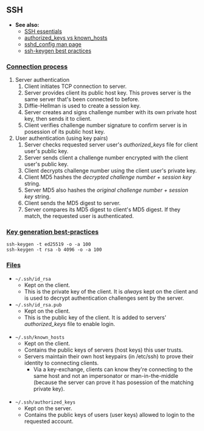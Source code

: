 
## SSH

- **See also:**
  - [SSH essentials](https://www.digitalocean.com/community/tutorials/ssh-essentials-working-with-ssh-servers-clients-and-keys)
  - [authorized_keys vs known_hosts](https://security.stackexchange.com/questions/20706/what-is-the-difference-between-authorized-keys-and-known-hosts-file-for-ssh)
  - [sshd_config man page](https://www.freebsd.org/cgi/man.cgi?sshd_config(5))
  - [ssh-keygen best practices](https://security.stackexchange.com/questions/143442/what-are-ssh-keygen-best-practices)

### [Connection process](https://www.digitalocean.com/community/tutorials/understanding-the-ssh-encryption-and-connection-process)

1. Server authentication
   1. Client initiates TCP connection to server.
   1. Server provides client its public host key. This proves server is the same server that's been connected to before.
   1. Diffie-Hellman is used to create a session key.
   1. Server creates and signs challenge number with its own private host key, then sends it to client.
   1. Client verifies challenge number signature to confirm server is in posession of its public host key.
2. User authentication (using key pairs)
   1. Server checks requested server user's *authorized_keys* file for client user's public key.
   1. Server sends client a challenge number encrypted with the client user's public key.
   1. Client decrypts challenge number using the client user's private key.
   1. Client MD5 hashes the *decrypted challenge number + session key* string.
   1. Server MD5 also hashes the *original challenge number + session key* string.
   1. Client sends the MD5 digest to server.
   1. Server compares its MD5 digest to client's MD5 digest. If they match, the requested user is authenticated.

### [Key generation best-practices](https://stribika.github.io/2015/01/04/secure-secure-shell.html)

```
ssh-keygen -t ed25519 -o -a 100
ssh-keygen -t rsa -b 4096 -o -a 100
```

### [Files](https://www.techrepublic.com/article/the-4-most-important-files-for-ssh-connections/)

- `~/.ssh/id_rsa`
  - Kept on the client.
  - This is the private key of the client. It is *always* kept on the client and is used to decrypt authentication
    challenges sent by the server.
- `~/.ssh/id_rsa.pub`
  - Kept on the client.
  - This is the public key of the client. It is added to servers' *authorized_keys* file to enable login.
<br><br>
- `~/.ssh/known_hosts`
  - Kept on the client.
  - Contains the public keys of servers (host keys) this user trusts.
  - Servers maintain their own host keypairs (in /etc/ssh) to prove their identity to connecting clients.
    - Via a key-exchange, clients can know they're connecting to the same host and not an impersonator or man-in-the-middle
      (because the server can prove it has posession of the matching private key).
<br><br>
- `~/.ssh/authorized_keys`
    - Kept on the server.
    - Contains the public keys of users (user keys) allowed to login to the requested account.
